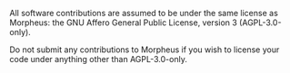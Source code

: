 All software contributions are assumed to be under the same license as Morpheus: the GNU Affero General Public License, version 3 (AGPL-3.0-only).

Do not submit any contributions to Morpheus if you wish to license your code under anything other than AGPL-3.0-only.
